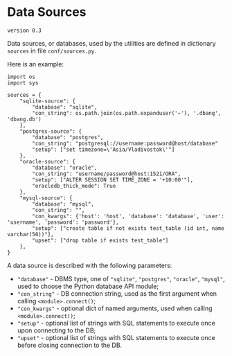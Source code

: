 # Data Sources

	version 0.3

Data sources, or databases, used by the utilities are defined in dictionary `sources` in file `conf/sources.py`.

Here is an example:

```
import os
import sys

sources = {
    "sqlite-source": {
        "database": "sqlite",
        "con_string": os.path.join(os.path.expanduser('~'), '.dbang', 'dbang.db')
    },
    "postgres-source": {
        "database": "postgres",
        "con_string": "postgresql://username:password@host/database"
        "setup": ["set timezone=\'Asia/Vladivostok\'"]
    },
    "oracle-source": {
        "database": "oracle",
        "con_string": "username/password@host:1521/ORA",
        "setup": ["ALTER SESSION SET TIME_ZONE = '+10:00'"],
        "oracledb_thick_mode": True
    },
    "mysql-source": {
        "database": "mysql",
        "con_string": "",
        "con_kwargs": {'host': 'host', 'database': 'database', 'user': 'username', 'password': 'password'},
        "setup": ["create table if not exists test_table (id int, name varchar(50))"],
        "upset": ["drop table if exists test_table"]
    },
}
```

A data source is described with the following parameters:

* `"database"` - DBMS type, one of `"sqlite"`, `"postgres"`, `"oracle"`, `"mysql"`, used to choose the Python database API module;
* `"con_string"` - DB connection string, used as the first argument when calling `<module>.connect()`;
* `"con_kwargs"` - optional dict of named arguments, used when calling `<module>.connect()`;
* `"setup"` - optional list of strings with SQL statements to execute once upon connecting to the DB;
* `"upset"` - optional list of strings with SQL statements to execute once before closing connection to the DB.

